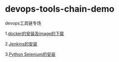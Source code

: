 # devops-tools-chain-demo
devops工具链专场

1.[docker的安装及image的下载](doc/docker安装说明&镜像下载.md)

2.[Jenkins的安装](doc/Jenkins安装文档.doc)

3.[Python Selenium的安装](doc/PythonSelenium安装说明.docx)
